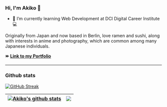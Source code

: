 ### Hi, I'm Akiko 👋

- 🌱 I’m currently learning Web Development at DCI Digital Career Institute💻

Originally from Japan and now based in Berlin, love ramen and sushi, along with interests in anime and photography, which are common among many Japanese individuals.


**:fast_forward: [Link to my Portfolio](https://akikoluka.netlify.app/)**

---



### Github stats

[![GitHub Streak](https://streak-stats.demolab.com?user=akiko-luka&theme=solarized-dark)](https://git.io/streak-stats)

| <a href="https://github.com/akiko-luka/github-readme-stats"><img align="center" src="https://github-readme-stats.vercel.app/api?username=akiko-luka&theme=prussian&dark_icons=true" alt="Akiko's github stats" /></a> | <a href="https://github.com/akiko-luka/github-readme-stats"><img align="center" src="https://github-readme-stats.vercel.app/api/top-langs/?username=akiko-luka&layout=compact&theme=prussian&dark&hide_border=true" /></a> |
| ------------- | ------------- |

<!--
**akiko-luka/akiko-luka** is a ✨ _special_ ✨ repository because its `README.md` (this file) appears on your GitHub profile.

Here are some ideas to get you started:

- 🔭 I’m currently working on ...
- 🌱 I’m currently learning ...
- 👯 I’m looking to collaborate on ...
- 🤔 I’m looking for help with ...
- 💬 Ask me about ...
- 📫 How to reach me: ...
- 😄 Pronouns: ...
- ⚡ Fun fact: ...


[![GitHub Streak](http://github-readme-streak-stats.herokuapp.com?user=akiko-luka&theme=solarized-dark)](https://git.io/streak-stats)

[![GitHub Streak](https://streak-stats.demolab.com?user=akiko-luka&theme=solarized-dark)](https://git.io/streak-stats)

<p>&nbsp;<img align="center" src="https://github-readme-stats.vercel.app/api?username=akiko-luka&show_icons=true&theme=dark&title_color=ffffff&text_color=888686&locale=en" alt="akiko-luka" /></p>

![Akiko's GitHub stats](https://github-readme-stats.vercel.app/api?username=akiko-luka&theme=prussian&dark_icons=true)

![Top Langs](https://github-readme-stats.vercel.app/api/top-langs/?username=akiko-luka&layout=compact)
-->
